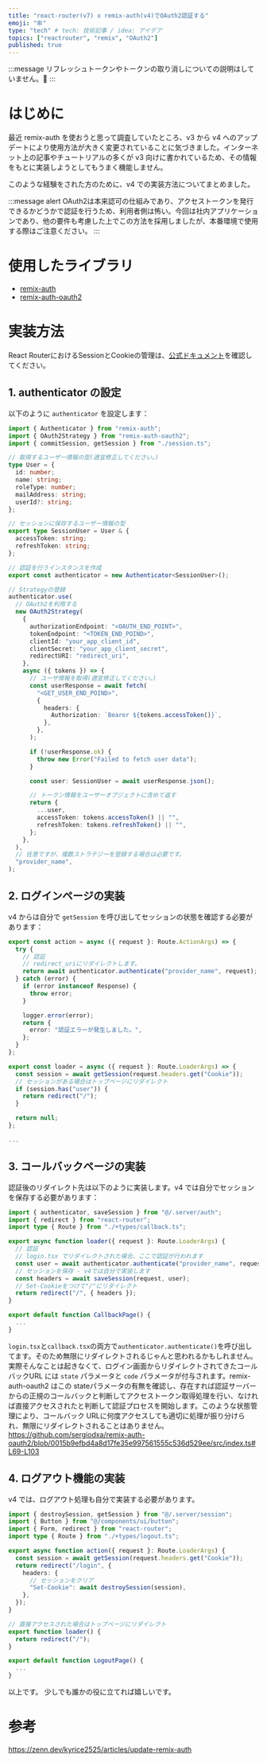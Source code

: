 ```yaml
---
title: "react-router(v7) x remix-auth(v4)でOAuth2認証する"
emoji: "🕸️"
type: "tech" # tech: 技術記事 / idea: アイデア
topics: ["reactrouter", "remix", "OAuth2"]
published: true
---
```


:::message
リフレッシュトークンやトークンの取り消しについての説明はしていません。🙇
:::

# はじめに

最近 remix-auth を使おうと思って調査していたところ、v3 から v4 へのアップデートにより使用方法が大きく変更されていることに気づきました。インターネット上の記事やチュートリアルの多くが v3 向けに書かれているため、その情報をもとに実装しようとしてもうまく機能しません。

このような経験をされた方のために、v4 での実装方法についてまとめました。

:::message alert
OAuth2は本来認可の仕組みであり、アクセストークンを発行できるかどうかで認証を行うため、利用者側は怖い。今回は社内アプリケーションであり、他の要件も考慮した上でこの方法を採用しましたが、本番環境で使用する際はご注意ください。
:::

# 使用したライブラリ

- [remix-auth](https://github.com/sergiodxa/remix-auth)
- [remix-auth-oauth2](https://github.com/sergiodxa/remix-auth-oauth2)

# 実装方法
React RouterにおけるSessionとCookieの管理は、[公式ドキュメント](https://reactrouter.com/explanation/sessions-and-cookies)を確認してください。

## 1. authenticator の設定

以下のように `authenticator` を設定します：

```typescript
import { Authenticator } from "remix-auth";
import { OAuth2Strategy } from "remix-auth-oauth2";
import { commitSession, getSession } from "./session.ts";

// 取得するユーザー情報の型(適宜修正してください。)
type User = {
  id: number;
  name: string;
  roleType: number;
  mailAddress: string;
  userId?: string;
};

// セッションに保存するユーザー情報の型
export type SessionUser = User & {
  accessToken: string;
  refreshToken: string;
};

// 認証を行うインスタンスを作成
export const authenticator = new Authenticator<SessionUser>();

// Strategyの登録
authenticator.use(
  // OAuth2を利用する
  new OAuth2Strategy(
    {
      authorizationEndpoint: "<OAUTH_END_POINT>",
      tokenEndpoint: "<TOKEN_END_POIND>",
      clientId: "your_app_client_id",
      clientSecret: "your_app_client_secret",
      redirectURI: "redirect_uri",
    },
    async ({ tokens }) => {
      // ユーザ情報を取得(適宜修正してください。)
      const userResponse = await fetch(
        "<GET_USER_END_POIND>",
        {
          headers: {
            Authorization: `Bearer ${tokens.accessToken()}`,
          },
        },
      );

      if (!userResponse.ok) {
        throw new Error("Failed to fetch user data");
      }

      const user: SessionUser = await userResponse.json();

      // トークン情報をユーザーオブジェクトに含めて返す
      return {
        ...user,
        accessToken: tokens.accessToken() || "",
        refreshToken: tokens.refreshToken() || "",
      };
    },
  ),
  // 任意ですが、複数ストラテジーを登録する場合は必要です。
  "provider_name", 
);
```

## 2. ログインページの実装

v4 からは自分で `getSession` を呼び出してセッションの状態を確認する必要があります：

```typescript
export const action = async ({ request }: Route.ActionArgs) => {
  try {
    // 認証
    // redirect_uriにリダイレクトします。
    return await authenticator.authenticate("provider_name", request);
  } catch (error) {
    if (error instanceof Response) {
      throw error;
    }

    logger.error(error);
    return {
      error: "認証エラーが発生しました。",
    };
  }
};

export const loader = async ({ request }: Route.LoaderArgs) => {
  const session = await getSession(request.headers.get("Cookie"));
  // セッションがある場合はトップページにリダイレクト
  if (session.has("user")) {
    return redirect("/");
  }

  return null;
};

...
```

## 3. コールバックページの実装

認証後のリダイレクト先は以下のように実装します。v4 では自分でセッションを保存する必要があります：

```typescript
import { authenticator, saveSession } from "@/.server/auth";
import { redirect } from "react-router";
import type { Route } from "./+types/callback.ts";

export async function loader({ request }: Route.LoaderArgs) {
  // 認証
  // login.tsx でリダイレクトされた場合、ここで認証が行われます
  const user = await authenticator.authenticate("provider_name", request);
  // セッションを保存 - v4では自分で実装します
  const headers = await saveSession(request, user);
  // Set-Cookieをつけて"/"にリダイレクト
  return redirect("/", { headers });
}

export default function CallbackPage() {
  ...
}
```
`login.tsx`と`callback.tsx`の両方で`authenticator.authenticate()`を呼び出してます。そのため無限にリダイレクトされるじゃんと思われるかもしれません。
実際そんなことは起きなくて、ログイン画面からリダイレクトされてきたコールバックURL には `state` パラメータと `code` パラメータが付与されます。remix-auth-oauth2 はこの stateパラメータの有無を確認し、存在すれば認証サーバーからの正規のコールバックと判断してアクセストークン取得処理を行い、なければ直接アクセスされたと判断して認証プロセスを開始します。このような状態管理により、コールバック URLに何度アクセスしても適切に処理が振り分けられ、無限にリダイレクトされることはありません。
https://github.com/sergiodxa/remix-auth-oauth2/blob/0015b9efbd4a8d17fe35e997561555c536d529ee/src/index.ts#L69-L103

## 4. ログアウト機能の実装

v4 では、ログアウト処理も自分で実装する必要があります。

```typescript
import { destroySession, getSession } from "@/.server/session";
import { Button } from "@/components/ui/button";
import { Form, redirect } from "react-router";
import type { Route } from "./+types/logout.ts";

export async function action({ request }: Route.LoaderArgs) {
  const session = await getSession(request.headers.get("Cookie"));
  return redirect("/login", {
    headers: {
      // セッションをクリア
      "Set-Cookie": await destroySession(session),
    },
  });
}

// 直接アクセスされた場合はトップページにリダイレクト
export function loader() {
  return redirect("/");
}

export default function LogoutPage() {
  ...
}
```

以上です。
少しでも誰かの役に立てれば嬉しいです。


# 参考
https://zenn.dev/kyrice2525/articles/update-remix-auth
